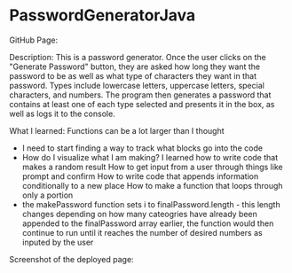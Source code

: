 # PasswordGeneratorJava

GitHub Page:

Description:
This is a password generator. Once the user clicks on the "Generate Password" button, they are asked how long they want the password to be as well as what type of characters they want in that password. Types include lowercase letters, uppercase letters, special characters, and numbers. The program then generates a password that contains at least one of each type selected and presents it in the box, as well as logs it to the console.

What I learned:
Functions can be a lot larger than I thought
 - I need to start finding a way to track what blocks go into the code
 - How do I visualize what I am making?
I learned how to write code that makes a random result
How to get input from a user through things like prompt and confirm
How to write code that appends information conditionally to a new place
How to make a function that loops through only a portion
 - the makePassword function sets i to finalPassword.length - this length changes depending on how many cateogries have already been appended to the finalPassword array earlier, the function would then continue to run until it reaches the number of desired numbers as inputed by the user

Screenshot of the deployed page: